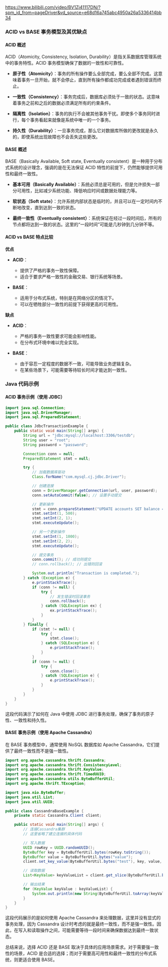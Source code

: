 https://www.bilibili.com/video/BV1Zj41117DN/?spm_id_from=pageDriver&vd_source=e68d16a745abc4950a26a5336414bb34

### ACID vs BASE 事务模型及其优缺点

#### ACID 概述

ACID（Atomicity, Consistency, Isolation, Durability）是指关系数据库管理系统中的事务特性。ACID 事务模型确保了数据的一致性和可靠性。

- **原子性（Atomicity）**：事务的所有操作要么全部完成，要么全部不完成。这意味着事务一旦开始，就不会停止，直到所有操作都成功完成或者遇到错误而终止。
- **一致性（Consistency）**：事务完成后，数据库必须处于一致的状态。这意味着事务之前和之后的数据必须满足所有的约束条件。

- **隔离性（Isolation）**：事务的执行不会被其他事务干扰。即使多个事务同时进行，每个事务看起来就像是系统中唯一的一个事务。

- **持久性（Durability）**：一旦事务完成，那么它对数据库所做的更改就是永久的，即使系统出现故障也不会丢失这些更改。

#### BASE 概述

BASE（Basically Available, Soft state, Eventually consistent）是一种用于分布式系统的设计理念，强调的是在无法保证 ACID 特性的前提下，仍然能够提供可用性和最终一致性。

- **基本可用（Basically Available）**：系统必须总是可用的，但是允许损失一部分可用性，比如减少系统功能、降低响应时间或数据处理能力等。

- **软状态（Soft state）**：允许系统内部状态是临时的，并且可以在一定时间内不断地改变，直到达到一致的状态。

- **最终一致性（Eventually consistent）**：系统保证在经过一段时间后，所有的节点都将达到一致的状态。这里的“一段时间”可能是几秒钟到几分钟不等。

#### ACID vs BASE 特点比较

**优点**

- **ACID**：

  - 提供了严格的事务一致性保障。
  - 适合于要求严格一致性的金融交易、银行系统等场景。

- **BASE**：
  - 适用于分布式系统，特别是在网络分区的情况下。
  - 可以在牺牲部分一致性的前提下获得更高的可用性。

**缺点**

- **ACID**：

  - 严格的事务一致性要求可能会影响性能。
  - 在分布式环境中难以完全实现。

- **BASE**：
  - 由于容忍一定程度的数据不一致，可能导致业务逻辑复杂。
  - 在某些场景下，可能需要等待较长时间才能达到一致性。

### Java 代码示例

#### ACID 事务示例（使用 JDBC）

```java
import java.sql.Connection;
import java.sql.DriverManager;
import java.sql.PreparedStatement;

public class JdbcTransactionExample {
    public static void main(String[] args) {
        String url = "jdbc:mysql://localhost:3306/testdb";
        String user = "root";
        String password = "password";

        Connection conn = null;
        PreparedStatement stmt = null;

        try {
            // 加载数据库驱动
            Class.forName("com.mysql.cj.jdbc.Driver");

            // 创建连接
            conn = DriverManager.getConnection(url, user, password);
            conn.setAutoCommit(false); // 设置手动提交

            // 更新操作
            stmt = conn.prepareStatement("UPDATE accounts SET balance = ? WHERE id = ?");
            stmt.setInt(1, 500);
            stmt.setInt(2, 1);
            stmt.executeUpdate();

            // 另一个更新操作
            stmt.setInt(1, 1000);
            stmt.setInt(2, 2);
            stmt.executeUpdate();

            // 提交事务
            conn.commit(); // 成功则提交
            // conn.rollback(); // 出错则回滚

            System.out.println("Transaction is completed.");
        } catch (Exception e) {
            e.printStackTrace();
            if (conn != null) {
                try {
                    // 发生错误时回滚事务
                    conn.rollback();
                } catch (SQLException ex) {
                    ex.printStackTrace();
                }
            }
        } finally {
            if (stmt != null) {
                try {
                    stmt.close();
                } catch (SQLException e) {
                    e.printStackTrace();
                }
            }
            if (conn != null) {
                try {
                    conn.close();
                } catch (SQLException e) {
                    e.printStackTrace();
                }
            }
        }
    }
}
```

这段代码演示了如何在 Java 中使用 JDBC 进行事务处理，确保了事务的原子性、一致性和持久性。

#### BASE 事务示例（使用 Apache Cassandra）

在 BASE 事务模型中，通常使用 NoSQL 数据库如 Apache Cassandra，它们提供了最终一致性而不是强一致性。

```java
import org.apache.cassandra.thrift.Cassandra;
import org.apache.cassandra.thrift.ConsistencyLevel;
import org.apache.cassandra.thrift.KeyValue;
import org.apache.cassandra.thrift.TimedUUID;
import org.apache.cassandra.utils.ByteBufferUtil;
import org.apache.thrift.TException;

import java.nio.ByteBuffer;
import java.util.List;
import java.util.UUID;

public class CassandraBaseExample {
    private static Cassandra.Client client;

    public static void main(String[] args) {
        // 连接Cassandra集群
        // 这里省略了建立连接的具体代码

        // 写入数据
        UUID rowKey = UUID.randomUUID();
        ByteBuffer key = ByteBufferUtil.bytes(rowKey.toString());
        ByteBuffer value = ByteBufferUtil.bytes("value");
        client.set_key_value(ByteBufferUtil.bytes("test"), key, value, TimedUUID.getTimeUUID(), new KeyValue());

        // 读取数据
        List<KeyValue> keyValueList = client.get_slice(ByteBufferUtil.bytes("test"), key, null, null, ConsistencyLevel.ONE);

        // 输出结果
        for (KeyValue keyValue : keyValueList) {
            System.out.println(new String(ByteBufferUtil.toArray(keyValue.getValue())));
        }
    }
}
```

这段代码展示的是如何使用 Apache Cassandra 来处理数据，这里并没有显式的事务处理，因为 Cassandra 设计时考虑的就是最终一致性，而不是强一致性。因此，在写入和读取操作之间，可能需要等待一段时间来确保数据达到最终一致状态。

总结来说，选择 ACID 还是 BASE 取决于具体的应用场景需求。对于需要强一致性的场景，ACID 是合适的选择；而对于需要高可用性和最终一致性的分布式系统，则更适合使用 BASE。
